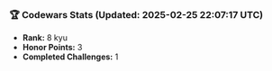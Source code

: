 ### 🏆 Codewars Stats (Updated: 2025-02-25 22:07:17 UTC)

- **Rank:** 8 kyu
- **Honor Points:** 3
- **Completed Challenges:** 1
